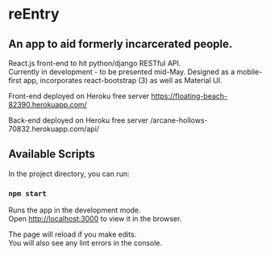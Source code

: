 # reEntry
## An app to aid formerly incarcerated people.

React.js front-end to hit python/django RESTful API.  
Currently in development - to be presented mid-May.
Designed as a mobile-first app, incorporates react-bootstrap (3) as well as Material UI.

Front-end deployed on Heroku free server
https://floating-beach-82390.herokuapp.com/

Back-end deployed on Heroku free server
/arcane-hollows-70832.herokuapp.com/api/

## Available Scripts

In the project directory, you can run:

### `npm start`

Runs the app in the development mode.<br>
Open [http://localhost:3000](http://localhost:3000) to view it in the browser.

The page will reload if you make edits.<br>
You will also see any lint errors in the console.
